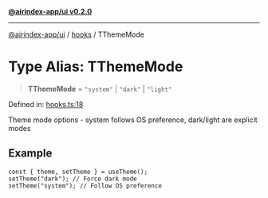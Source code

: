 [**@airindex-app/ui v0.2.0**](../../README.md)

***

[@airindex-app/ui](../../README.md) / [hooks](../README.md) / TThemeMode

# Type Alias: TThemeMode

> **TThemeMode** = `"system"` \| `"dark"` \| `"light"`

Defined in: [hooks.ts:18](https://github.com/airindex-app/ui/blob/d4937753d6b61e212bc6c6c85f1f66df7da59eda/src/types/hooks.ts#L18)

Theme mode options - system follows OS preference, dark/light are explicit modes

## Example

```tsx
const { theme, setTheme } = useTheme();
setTheme("dark"); // Force dark mode
setTheme("system"); // Follow OS preference
```
